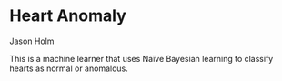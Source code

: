 # Heart Anomaly

Jason Holm

This is a machine learner that uses Naïve Bayesian learning to classify hearts as normal or anomalous.
